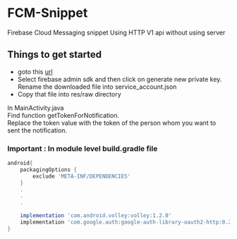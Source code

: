 # FCM-Snippet
Firebase Cloud Messaging snippet
Using HTTP V1 api
without using server

## Things to get started
* goto this [url](https://console.firebase.google.com/u/0/project/_/settings/serviceaccounts/adminsdk)
* Select firebase admin sdk and then click on generate new private key. Rename the downloaded file into service_account.json
* Copy that file into res/raw directory

In MainActivity.java  
Find function getTokenForNotification.  
Replace the token value with the token of the person whom you want to sent the notification.


### Important : In module level build.gradle file
```gradle
android{
    packagingOptions {
        exclude 'META-INF/DEPENDENCIES'
    }
    .
    .
    .
    
    implementation 'com.android.volley:volley:1.2.0'
    implementation 'com.google.auth:google-auth-library-oauth2-http:0.25.3'
}
```
